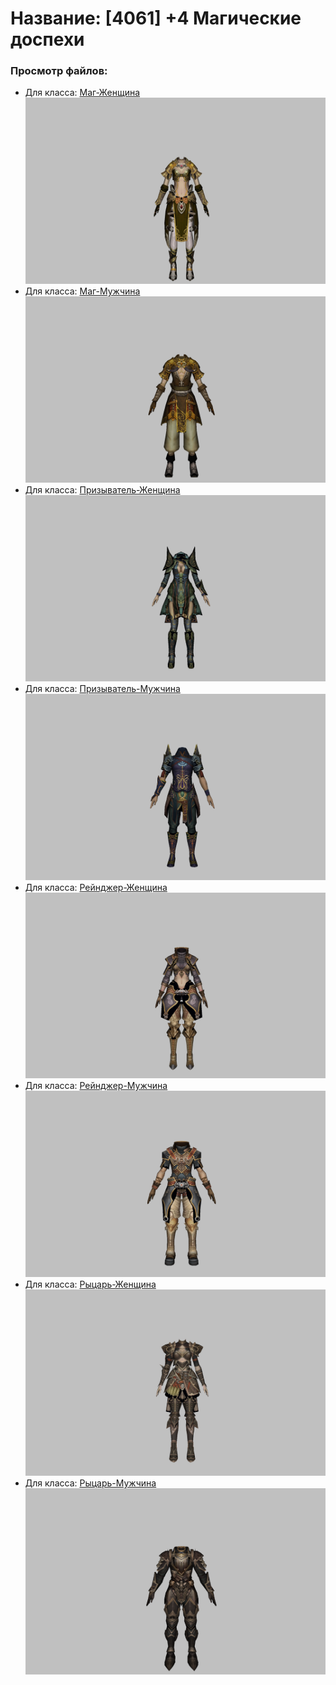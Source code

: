 # Название: [4061] +4 Магические доспехи

### Просмотр файлов:
- Для класса: [Маг-Женщина](Маг-Женщина)
![p050003.png](Маг-Женщина/p050003.png)
- Для класса: [Маг-Мужчина](Маг-Мужчина)
![p040003.png](Маг-Мужчина/p040003.png)
- Для класса: [Призыватель-Женщина](Призыватель-Женщина)
![p090005.png](Призыватель-Женщина/p090005.png)
- Для класса: [Призыватель-Мужчина](Призыватель-Мужчина)
![p080005.png](Призыватель-Мужчина/p080005.png)
- Для класса: [Рейнджер-Женщина](Рейнджер-Женщина)
![p030002.png](Рейнджер-Женщина/p030002.png)
- Для класса: [Рейнджер-Мужчина](Рейнджер-Мужчина)
![p020002.png](Рейнджер-Мужчина/p020002.png)
- Для класса: [Рыцарь-Женщина](Рыцарь-Женщина)
![p010006.png](Рыцарь-Женщина/p010006.png)
- Для класса: [Рыцарь-Мужчина](Рыцарь-Мужчина)
![p000006.png](Рыцарь-Мужчина/p000006.png)
